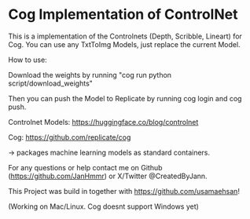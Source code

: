 # Cog Implementation of ControlNet

This is a implementation of the Controlnets (Depth, Scribble, Lineart) for Cog. 
You can use any TxtToImg Models, just replace the current Model.

How to use: 

Download the weights by running "cog run python script/download_weights"

Then you can push the Model to Replicate by running cog login and cog push. 

Controlnet Models: 
https://huggingface.co/blog/controlnet

Cog: 
https://github.com/replicate/cog

-> packages machine learning models as standard containers.

For any questions or help contact me on Github (https://github.com/JanHmmr) or X/Twitter @CreatedByJann.

This Project was build in together with https://github.com/usamaehsan!

(Working on Mac/Linux. Cog doesnt support Windows yet)

